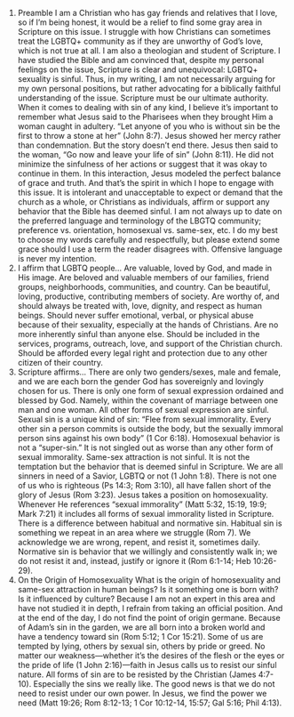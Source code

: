 1. Preamble
I am a Christian who has gay friends and relatives that I love, so if I’m being honest, it would be a relief to find some gray area in Scripture on this issue. I struggle with how Christians can sometimes treat the LGBTQ+ community as if they are unworthy of God’s love, which is not true at all.
I am also a theologian and student of Scripture. I have studied the Bible and am convinced that, despite my personal feelings on the issue, Scripture is clear and unequivocal: LGBTQ+ sexuality is sinful. Thus, in my writing, I am not necessarily arguing for my own personal positions, but rather advocating for a biblically faithful understanding of the issue. Scripture must be our ultimate authority.
When it comes to dealing with sin of any kind, I believe it’s important to remember what Jesus said to the Pharisees when they brought Him a woman caught in adultery. “Let anyone of you who is without sin be the first to throw a stone at her” (John 8:7). Jesus showed her mercy rather than condemnation. But the story doesn’t end there. Jesus then said to the woman, “Go now and leave your life of sin” (John 8:11). He did not minimize the sinfulness of her actions or suggest that it was okay to continue in them. In this interaction, Jesus modeled the perfect balance of grace and truth. And that’s the spirit in which I hope to engage with this issue.
It is intolerant and unacceptable to expect or demand that the church as a whole, or Christians as individuals, affirm or support any behavior that the Bible has deemed sinful.
I am not always up to date on the preferred language and terminology of the LBGTQ community; preference vs. orientation, homosexual vs. same-sex, etc. I do my best to choose my words carefully and respectfully, but please extend some grace should I use a term the reader disagrees with. Offensive language is never my intention.
2. I affirm that LGBTQ people…
Are valuable, loved by God, and made in His image.
Are beloved and valuable members of our families, friend groups, neighborhoods, communities, and country.
Can be beautiful, loving, productive, contributing members of society.
Are worthy of, and should always be treated with, love, dignity, and respect as human beings.
Should never suffer emotional, verbal, or physical abuse because of their sexuality, especially at the hands of Christians.
Are no more inherently sinful than anyone else.
Should be included in the services, programs, outreach, love, and support of the Christian church.
Should be afforded every legal right and protection due to any other citizen of their country.
3. Scripture affirms…
There are only two genders/sexes, male and female, and we are each born the gender God has sovereignly and lovingly chosen for us.
There is only one form of sexual expression ordained and blessed by God. Namely, within the covenant of marriage between one man and one woman. All other forms of sexual expression are sinful.
Sexual sin is a unique kind of sin: “Flee from sexual immorality. Every other sin a person commits is outside the body, but the sexually immoral person sins against his own body” (1 Cor 6:18).
Homosexual behavior is not a “super-sin.” It is not singled out as worse than any other form of sexual immorality.
Same-sex attraction is not sinful. It is not the temptation but the behavior that is deemed sinful in Scripture.
We are all sinners in need of a Savior, LGBTQ or not (1 John 1:8). There is not one of us who is righteous (Ps 14:3; Rom 3:10), all have fallen short of the glory of Jesus (Rom 3:23).
Jesus takes a position on homosexuality. Whenever He references “sexual immorality” (Matt 5:32, 15:19, 19:9; Mark 7:21) it includes all forms of sexual immorality listed in Scripture.
There is a difference between habitual and normative sin. Habitual sin is something we repeat in an area where we struggle (Rom 7). We acknowledge we are wrong, repent, and resist it, sometimes daily. Normative sin is behavior that we willingly and consistently walk in; we do not resist it and, instead, justify or ignore it (Rom 6:1-14; Heb 10:26-29).
4. On the Origin of Homosexuality
What is the origin of homosexuality and same-sex attraction in human beings? Is it something one is born with? Is it influenced by culture? Because I am not an expert in this area and have not studied it in depth, I refrain from taking an official position. And at the end of the day, I do not find the point of origin germane. Because of Adam’s sin in the garden, we are all born into a broken world and have a tendency toward sin (Rom 5:12; 1 Cor 15:21). Some of us are tempted by lying, others by sexual sin, others by pride or greed. No matter our weakness—whether it’s the desires of the flesh or the eyes or the pride of life (1 John 2:16)—faith in Jesus calls us to resist our sinful nature. All forms of sin are to be resisted by the Christian (James 4:7-10). Especially the sins we really like. The good news is that we do not need to resist under our own power. In Jesus, we find the power we need (Matt 19:26; Rom 8:12-13; 1 Cor 10:12-14, 15:57; Gal 5:16; Phil 4:13).